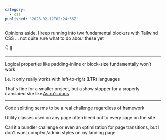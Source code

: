 ```yaml
---
category:
  - css
published: '2023-02-12T02:24:36Z'
---
```


Opinions aside, I keep running into two fundamental blockers with Tailwind CSS … not quite sure what to do about these yet

👇 🧵

---

Logical properties like padding-inline or block-size fundamentally won’t work

i.e. it only really works with left-to-right (LTR) languages

That's fine for a smaller project, but a show stopper for a properly translated site like [Astro's docs](https://docs.astro.build)

---

Code splitting seems to be a real challenge regardless of framework

Utility classes used on any page often bleed out to every page on the site

Call it a bundler challenge or even an optimization for page transitions, but I don't want complex /admin styles on my landing page